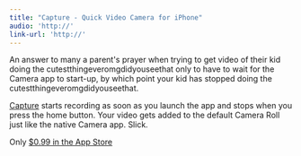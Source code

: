 ```yaml
---
title: "Capture - Quick Video Camera for iPhone"
audio: 'http://'
link-url: 'http://'
---
```

<p>An answer to many a parent's prayer when trying to get video of their kid doing the cutestthingeveromgdidyouseethat only to have to wait for the Camera app to start-up, by which point your kid has stopped doing the cutestthingeveromgdidyouseethat.</p>
<p><a href="http://click.linksynergy.com/fs-bin/stat?id=6PFrOqNV4B8&offerid=146261&type=3&subid=0&tmpid=1826&RD_PARM1=http%253A%252F%252Fitunes.apple.com%252Fapp%252Fid442879059%253Fmt%253D8%2526partnerId%253D30">Capture</a> starts recording as soon as you launch the app and stops when you press the home button. Your video gets added to the default Camera Roll just like the native Camera app. Slick.</p>
<p>Only <a href="http://click.linksynergy.com/fs-bin/stat?id=6PFrOqNV4B8&offerid=146261&type=3&subid=0&tmpid=1826&RD_PARM1=http%253A%252F%252Fitunes.apple.com%252Fapp%252Fid442879059%253Fmt%253D8%2526partnerId%253D30">$0.99 in the App Store</a></p>

